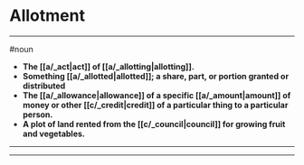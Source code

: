 # Allotment
---
#noun
- **The [[a/_act|act]] of [[a/_allotting|allotting]].**
- **Something [[a/_allotted|allotted]]; a share, part, or portion granted or distributed**
- **The [[a/_allowance|allowance]] of a specific [[a/_amount|amount]] of money or other [[c/_credit|credit]] of a particular thing to a particular person.**
- **A plot of land rented from the [[c/_council|council]] for growing fruit and vegetables.**
---
---
